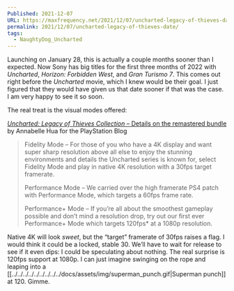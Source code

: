 ```yaml
---
Published: 2021-12-07
URL: https://maxfrequency.net/2021/12/07/uncharted-legacy-of-thieves-date/
permalink: 2021/12/07/uncharted-legacy-of-thieves-date/
tags:
  - NaughtyDog_Uncharted
---
```

Launching on January 28, this is actually a couple months sooner than I expected. Now Sony has big titles for the first three months of 2022 with *Uncharted*, *Horizon: Forbidden West*, and *Gran Turismo 7*. This comes out right before the *Uncharted* movie, which I knew would be their goal. I just figured that they would have given us that date sooner if that was the case. I am very happy to see it so soon.

The real treat is the visual modes offered:

[*Uncharted: Legacy of Thieves Collection* – Details on the remastered bundle](https://blog.playstation.com/2021/12/07/uncharted-legacy-of-thieves-collection-details-on-the-remastered-bundle/) by Annabelle Hua for the PlayStation Blog

> Fidelity Mode – For those of you who have a 4K display and want super sharp resolution above all else to enjoy the stunning environments and details the Uncharted series is known for, select Fidelity Mode and play in native 4K resolution with a 30fps target framerate.
> 
> Performance Mode – We carried over the high framerate PS4 patch with Performance Mode, which targets a 60fps frame rate.
> 
> Performance+ Mode – If you’re all about the smoothest gameplay possible and don’t mind a resolution drop, try out our first ever Performance+ Mode which targets 120fps* at a 1080p resolution.

Native 4K will look *sweet*, but the “target” framerate of 30fps raises a flag. I would think it could be a locked, stable 30. We’ll have to wait for release to see if it even dips: I could be speculating about nothing. The real surprise is 120fps support at 1080p. I can just imagine swinging on the rope and leaping into a [[../../../../../../../../../docs/assets/img/superman_punch.gif|Superman punch]] at 120. Gimme.